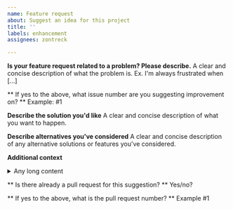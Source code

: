 ```yaml
---
name: Feature request
about: Suggest an idea for this project
title: ''
labels: enhancement
assignees: zontreck

---
```


**Is your feature request related to a problem? Please describe.**
A clear and concise description of what the problem is. Ex. I'm always frustrated when [...]

** If yes to the above, what issue number are you suggesting improvement on? **
Example: #1

**Describe the solution you'd like**
A clear and concise description of what you want to happen.

**Describe alternatives you've considered**
A clear and concise description of any alternative solutions or features you've considered.

**Additional context**

<details>
<summary>Any long content</summary>

```
Add any long content here that might create a very long post such as program logs or source code!
```

</details>

** Is there already a pull request for this suggestion? **
Yes/no?

** If yes to the above, what is the pull request number? **
Example #1
